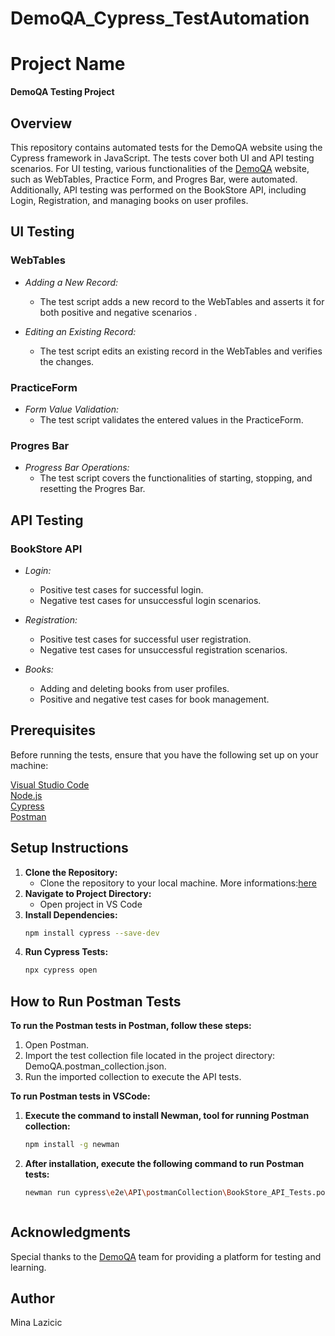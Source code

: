 # DemoQA_Cypress_TestAutomation
# Project Name

**DemoQA Testing Project**

## Overview

This repository contains automated tests for the DemoQA website using the Cypress framework in JavaScript. The tests cover both UI and API testing scenarios. For UI testing, various functionalities of the [DemoQA](https://demoqa.com/) website, such as WebTables, Practice Form, and Progres Bar, were automated. Additionally, API testing was performed on the BookStore API, including Login, Registration, and managing books on user profiles.

## UI Testing

### WebTables

- *Adding a New Record:*
  - The test script adds a new record to the WebTables and asserts it for both positive and negative scenarios .

- *Editing an Existing Record:*
  - The test script edits an existing record in the WebTables and verifies the changes.

### PracticeForm

- *Form Value Validation:*
  - The test script validates the entered values in the PracticeForm.

### Progres Bar

- *Progress Bar Operations:*
  - The test script covers the functionalities of starting, stopping, and resetting the Progres Bar.

## API Testing

### BookStore API

- *Login:*
  - Positive test cases for successful login.
  - Negative test cases for unsuccessful login scenarios.

- *Registration:*
  - Positive test cases for successful user registration.
  - Negative test cases for unsuccessful registration scenarios.

- *Books:*
  - Adding and deleting books from user profiles.
  - Positive and negative test cases for book management.

## Prerequisites

Before running the tests, ensure that you have the following set up on your machine:

 [Visual Studio Code](https://code.visualstudio.com/)  
 [Node.js](https://node.js.org/)  
 [Cypress](https://www.cypress.io/)  
 [Postman](https://learning.postman.com/)  

## Setup Instructions

1. **Clone the Repository:**
   - Clone the repository to your local machine. More informations:[here](https://docs.github.com/en/repositories/creating-and-managing-repositories/cloning-a-repository)
2. **Navigate to Project Directory:**
   - Open project in VS Code
3. **Install Dependencies:**
   ```bash
   npm install cypress --save-dev
4. **Run Cypress Tests:**
   ```bash
   npx cypress open
   
## How to Run Postman Tests  
**To run the Postman tests in Postman, follow these steps:**

1. Open Postman. 
2. Import the test collection file located in the project directory: DemoQA.postman_collection.json.  
3. Run the imported collection to execute the API tests.
   
**To run Postman tests in VSCode:**
1. **Execute the command to install Newman, tool for running Postman collection:**
   ```bash
   npm install -g newman
2. **After installation, execute the following command to run Postman tests:**
   ```bash
   newman run cypress\e2e\API\postmanCollection\BookStore_API_Tests.postman_collection.json


   
## Acknowledgments
Special thanks to the [DemoQA](https://demoqa.com/) team for providing a platform for testing and learning.

## Author
Mina Lazicic
